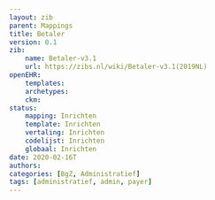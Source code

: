 ```yaml
---
layout: zib
parent: Mappings
title: Betaler
version: 0.1
zib:
    name: Betaler-v3.1
    url: https://zibs.nl/wiki/Betaler-v3.1(2019NL)
openEHR:
    templates: 
    archetypes: 
    ckm: 
status:
    mapping: Inrichten
    template: Inrichten
    vertaling: Inrichten
    codelijst: Inrichten
    globaal: Inrichten
date: 2020-02-16T
authors:
categories: [BgZ, Administratief]
tags: [administratief, admin, payer]
---
```

